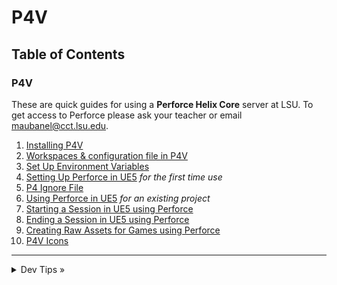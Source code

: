 # P4V

## Table of Contents

### P4V

These are quick guides for using a **Perforce Helix Core** server at LSU. To get access to Perforce please ask your teacher or email [maubanel@cct.lsu.edu](mailto:maubanel@cct.lsu.edu).

1. [Installing P4V](installing/README.md#user-content-installing-p4v)
2. [Workspaces & configuration file in P4V](workspaces/README.md#user-content-workspaces-in-p4v)
3. [Set Up Environment Variables](environment/README.md#user-content-set-up-environment-variables)
4. [Setting Up Perforce in UE5](ue5/README.md#user-content-setting-up-perforce-in-ue5) *for the first time use*
5. [P4 Ignore File](P4/README.md#user-content-p4ignore)
6. [Using Perforce in UE5](ue5-existing/README.md#user-content-using-perforce-in-ue5) *for an existing project*
7. [Starting a Session in UE5 using Perforce](starting-ue5/README.md#user-content-starting-a-session-in-ue5-using-perforce)
8. [Ending a Session in UE5 using Perforce](quitting-ue5/README.md#user-content-ending-a-session-in-ue5-using-perforce)
9. [Creating Raw Assets for Games using Perforce](raw/README.md#user-content-creating-raw-assets-for-games-using-perforce)
10. [P4V Icons](icons/README.md#user-content-p4v-icons)

---

<details>
  <summary>Dev Tips &raquo;</summary>

  make git m="add commit message"
</details>


